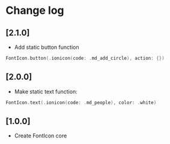 #  Change log

## [2.1.0]
- Add static button function
```swift
FontIcon.button(.ionicon(code: .md_add_circle), action: {})
```

## [2.0.0]
- Make static text function: 
```swift
FontIcon.text(.ionicon(code: .md_people), color: .white)
```

## [1.0.0]
- Create FontIcon core
